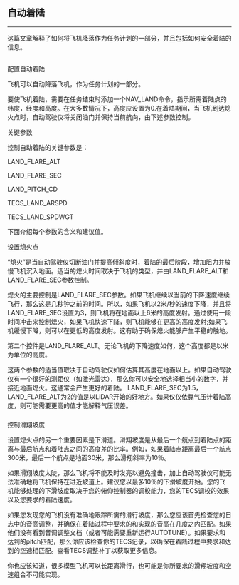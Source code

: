 ## 自动着陆

---

这篇文章解释了如何将飞机降落作为任务计划的一部分，并且包括如何安全着陆的信息。

## 配置自动着陆

飞机可以自动降落飞机，作为任务计划的一部分。

要使飞机着陆，需要在任务结束时添加一个NAV\_LAND命令，指示所需着陆点的纬度，经度和高度。在大多数情况下，高度应设置为0.在着陆期间，当飞机到达熄火点时，自动驾驶仪将关闭油门并保持当前航向，由下述参数控制。

关键参数

控制自动着陆的关键参数是：

LAND\_FLARE\_ALT

LAND\_FLARE\_SEC

LAND\_PITCH\_CD

TECS\_LAND\_ARSPD

TECS\_LAND\_SPDWGT

下面介绍每个参数的含义和建议值。

设置熄火点

“熄火”是当自动驾驶仪切断油门并提高倾斜度时，着陆的最后阶段，增加阻力并放慢飞机沉入地面。适当的熄火时间取决于飞机的类型，并由LAND\_FLARE\_ALT和LAND\_FLARE\_SEC参数控制。

熄火的主要控制是LAND\_FLARE\_SEC参数。如果飞机继续以当前的下降速度继续飞行，那么这是几秒钟之前的时间。所以，如果飞机以2米/秒的速度下降，并且将LAND\_FLARE\_SEC设置为3，则飞机将在地面以上6米的高度发射。通过使用一段时间冲击来控制熄火，如果飞机快速下降，则飞机能够在更高的高度发射;如果飞机缓慢下降，则可以在更低的高度发射。这有助于确保熄火能够产生平稳的触地。

第二个控件是LAND\_FLARE\_ALT。无论飞机的下降速度如何，这个高度都是以米为单位的高度。

这两个参数的适当值取决于自动驾驶仪如何估算其高度在地面以上。如果自动驾驶仪有一个很好的测距仪（如激光雷达），那么你可以安全地选择相当小的数字，并接近地面熄火。这通常会产生更好的着陆。 LAND\_FLARE\_SEC为1.5，LAND\_FLARE\_ALT为2的值是以LiDAR开始的好地方。如果仅仅依靠气压计着陆高度，则可能需要更高的值才能解释气压误差。

### 控制滑翔坡度

设置熄火点的另一个重要因素是下滑道。滑翔坡度是从最后一个航点到着陆点的距离与最后航点和着陆点之间的高度差的比率。例如，如果着陆点距离最后一个航点300米，最后一个航点是地面30米，那么滑翔斜率为10％。

如果滑翔坡度太陡，那么飞机将不能及时发亮以避免撞击，加上自动驾驶仪可能无法准确地将飞机保持在进近坡道上。建议您以最多10％的下滑坡度开始。您的飞机能够处理的下滑坡度取决于您的俯仰控制器的调校能力，您的TECS调校的效果以及您要求的着陆速度。

如果您发现您的飞机没有准确地跟踪所需的滑行坡度，那么您应该首先检查您的日志中的音高调整，并确保在着陆过程中要求的和实现的音高在几度之内匹配。如果他们没有看到音调调整文档（或者可能需要重新运行AUTOTUNE）。如果要求和达到的pitch匹配，那么你应该检查你的TECS记录，以确保在着陆过程中要求和达到的空速相匹配。查看TECS调整补丁以获取更多信息。

你也应该知道，很多模型飞机可以长距离滑行，也可能是你所要求的滑翔坡度和空速组合不可能实现。

